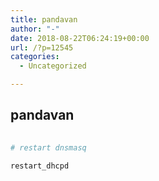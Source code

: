 ```yaml
---
title: pandavan
author: "-"
date: 2018-08-22T06:24:19+00:00
url: /?p=12545
categories:
  - Uncategorized

---
```

## pandavan
```bash
  
# restart dnsmasq
  
restart_dhcpd

```